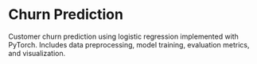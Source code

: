 # Churn Prediction 
 Customer churn prediction using logistic regression implemented with PyTorch. Includes data preprocessing, model training, evaluation metrics, and visualization.
